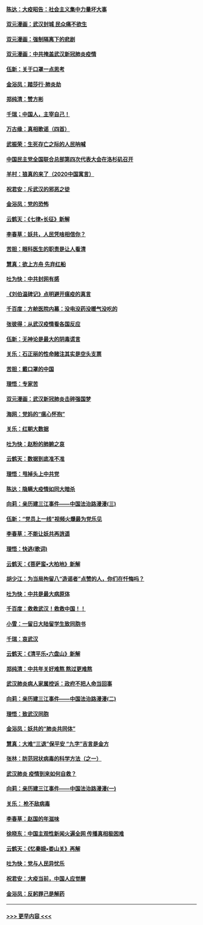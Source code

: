 #### [陈达：大疫昭告：社会主义集中力量坏大事](../pages/nsc993/n11859419.md?t=02120655) 
#### [双元漫画：武汉封城 民众痛不欲生](../pages/nsc993/n11859287.md?t=02120655) 
#### [双元漫画：强制隔离下的悲剧](../pages/nsc993/n11859244.md?t=02120655) 
#### [双元漫画：中共掩盖武汉新冠肺炎疫情](../pages/nsc993/n11858249.md?t=02120655) 
#### [伍新：关于口罩一点思考](../pages/nsc993/n11859195.md?t=02120655) 
#### [金浴凤：踏莎行‧肺炎劫](../pages/nsc993/n11858227.md?t=02120655) 
#### [郑纯清：赞方彬](../pages/nsc993/n11856803.md?t=02120655) 
#### [千瑞；中国人，主宰自己！](../pages/nsc993/n11856793.md?t=02120655) 
#### [万古缘：真相歌谣（四首）](../pages/nsc993/n11856263.md?t=02120655) 
#### [武振荣：生死存亡之际的人民呐喊](../pages/nsc993/n11856256.md?t=02120655) 
#### [中国民主党全国联合总部第四次代表大会在洛杉矶召开](../pages/nsc993/n11856344.md?t=02120655) 
#### [羊村：狼真的来了（2020中国寓言）](../pages/nsc993/n11856229.md?t=02120655) 
#### [祝君安：斥武汉的邪恶之徒](../pages/nsc993/n11855861.md?t=02120655) 
#### [金浴凤：党的恐怖](../pages/nsc993/n11855849.md?t=02120655) 
#### [云鹤天：《七律▪长征》新解](../pages/nsc993/n11855479.md?t=02120655) 
#### [李春草：妖共，人民凭啥相信你？](../pages/nsc993/n11855196.md?t=02120655) 
#### [苦胆：眼科医生的职责是让人看清](../pages/nsc993/n11853840.md?t=02120655) 
#### [慧真：欲上方舟 先弃红船](../pages/nsc993/n11853483.md?t=02120655) 
#### [吐为快：中共封网有感](../pages/nsc993/n11852575.md?t=02120655) 
#### [《刘伯温碑记》点明避开瘟疫的真言](../pages/nsc993/n11852128.md?t=02120655) 
#### [千百度：方舱医院内幕：没电没药没暖气没吃的](../pages/nsc993/n11850211.md?t=02120655) 
#### [张彼得：从武汉疫情看各国反应](../pages/nsc993/n11850102.md?t=02120655) 
#### [伍新：无神论是最大的阴毒谎言](../pages/nsc993/n11846129.md?t=02120655) 
#### [关乐：石正丽的性命赌注其实是空头支票](../pages/nsc993/n11846109.md?t=02120655) 
#### [苦胆：戴口罩的中国](../pages/nsc993/n11845576.md?t=02120655) 
#### [理悟：专家苦](../pages/nsc993/n11845564.md?t=02120655) 
#### [双元漫画：武汉新冠肺炎击碎强国梦](../pages/nsc993/n11843320.md?t=02120655) 
#### [海网：党妈的“瘟心怀抱”](../pages/nsc993/n11840740.md?t=02120655) 
#### [关乐：红朝大数据](../pages/nsc993/n11840675.md?t=02120655) 
#### [吐为快：赵粉的肺腑之哀](../pages/nsc993/n11840618.md?t=02120655) 
#### [云鹤天：数据到底准不准](../pages/nsc993/n11840325.md?t=02120655) 
#### [理悟：甩掉头上中共党](../pages/nsc993/n11838826.md?t=02120655) 
#### [陈达：隐瞒大疫情如同大暗杀](../pages/nsc993/n11838771.md?t=02120655) 
#### [向莉：亲历建三江事件——中国法治路漫漫(三)](../pages/nsc993/n11831825.md?t=02120655) 
#### [伍新：“党员上一线”视频火爆最为党乐见](../pages/nsc993/n11838200.md?t=02120655) 
#### [李春草：不能让妖共再逍遥](../pages/nsc993/n11838102.md?t=02120655) 
#### [理悟：快逃(歌词)](../pages/nsc993/n11838083.md?t=02120655) 
#### [云鹤天：《菩萨蛮▪大柏地》新解](../pages/nsc993/n11838059.md?t=02120655) 
#### [胡少江：为当局拘留八“造谣者”点赞的人，你们在忏悔吗？](../pages/nsc993/n11836801.md?t=02120655) 
#### [吐为快：中共是最大病原体](../pages/nsc993/n11836748.md?t=02120655) 
#### [千百度：救救武汉！救救中国！！](../pages/nsc993/n11836145.md?t=02120655) 
#### [小雪：一留日大陆留学生致同胞书](../pages/nsc993/n11834624.md?t=02120655) 
#### [千瑞：哀武汉](../pages/nsc993/n11833647.md?t=02120655) 
#### [云鹤天：《清平乐▪六盘山》新解](../pages/nsc993/n11833611.md?t=02120655) 
#### [郑纯清：中共年关好难熬 熬过更难熬](../pages/nsc993/n11833489.md?t=02120655) 
#### [武汉肺炎病人家属控诉：政府不把人命当回事](../pages/nsc993/n11833205.md?t=02120655) 
#### [向莉：亲历建三江事件——中国法治路漫漫(二)](../pages/nsc993/n11829102.md?t=02120655) 
#### [理悟：致武汉同胞](../pages/nsc993/n11831522.md?t=02120655) 
#### [金浴凤：妖共的“肺炎共同体”](../pages/nsc993/n11829448.md?t=02120655) 
#### [慧真：大难“三退”保平安 “九字”吉言是金方](../pages/nsc993/n11829501.md?t=02120655) 
#### [张林：防范冠状病毒的科学方法（之一）](../pages/nsc993/n11828618.md?t=02120655) 
#### [武汉肺炎 疫情到来如何自救？](../pages/nsc993/n11827632.md?t=02120655) 
#### [向莉：亲历建三江事件——中国法治路漫漫(一)](../pages/nsc993/n11827190.md?t=02120655) 
#### [关乐： 枪不敌病毒](../pages/nsc993/n11826746.md?t=02120655) 
#### [李春草：赵国的年滋味](../pages/nsc993/n11826321.md?t=02120655) 
#### [徐晓东：中国主观性新闻火遍全网 传播真相极困难](../pages/nsc993/n11826508.md?t=02120655) 
#### [云鹤天：《忆秦娥▪娄山关》再解](../pages/nsc993/n11824682.md?t=02120655) 
#### [吐为快：党与人民异忧乐](../pages/nsc993/n11824660.md?t=02120655) 
#### [祝君安：大疫当前，中国人应觉醒](../pages/nsc993/n11821946.md?t=02120655) 
#### [金浴凤：反躬罪己是解药](../pages/nsc993/n11820280.md?t=02120655) 

----
#### [ >>> 更早内容 <<< ](../indexes/nsc993-earlier.md)
